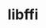 ---
title: "libffi"
layout: cache
categories: [package, develop-2024-06-09]
meta: {"versions": ["3.4.4", "3.4.6"], "compilers": ["apple-clang@=15.0.0", "cce@=15.0.1", "gcc@=10.2.1", "gcc@=10.3.0", "gcc@=11.1.0", "gcc@=11.4.0", "gcc@=12.3.0", "gcc@=7.3.1", "gcc@=7.5.0", "gcc@=9.4.0", "oneapi@=2023.2.0", "oneapi@=2024.0.0"], "oss": ["amzn2", "centos7", "rhel8", "sle_hpc15", "ubuntu18.04", "ubuntu20.04", "ubuntu22.04", "ventura"], "platforms": ["darwin", "linux"], "targets": ["aarch64", "neoverse_n1", "neoverse_v1", "neoverse_v2", "ppc64le", "x86_64_v3", "x86_64_v4", "zen4"], "stacks": ["aws-isc", "aws-isc-aarch64", "aws-pcluster-neoverse_v1", "aws-pcluster-x86_64_v4", "build_systems", "data-vis-sdk", "developer-tools", "developer-tools-manylinux2014", "e4s", "e4s-cray-rhel", "e4s-cray-sles", "e4s-neoverse-v2", "e4s-neoverse_v1", "e4s-oneapi", "e4s-power", "e4s-rocm-external", "ml-darwin-aarch64-mps", "ml-linux-x86_64-cpu", "ml-linux-x86_64-cuda", "radiuss", "radiuss-aws", "radiuss-aws-aarch64", "root", "tutorial"], "num_specs": 22, "num_specs_by_stack": {"root": 22, "e4s-neoverse-v2": 1, "e4s-neoverse_v1": 1, "e4s-power": 1, "e4s": 1, "tutorial": 2, "ml-linux-x86_64-cuda": 1, "ml-linux-x86_64-cpu": 1, "e4s-rocm-external": 1, "developer-tools": 1, "build_systems": 1, "radiuss": 1, "e4s-oneapi": 1, "radiuss-aws-aarch64": 2, "aws-isc-aarch64": 2, "aws-isc": 1, "radiuss-aws": 1, "e4s-cray-rhel": 1, "aws-pcluster-neoverse_v1": 2, "ml-darwin-aarch64-mps": 1, "data-vis-sdk": 1, "developer-tools-manylinux2014": 1, "e4s-cray-sles": 1, "aws-pcluster-x86_64_v4": 4}}
spec_details: [{"hash": "2rjanu42vcej5zqq3ltodwdghk62ec4w", "compiler": "gcc@=11.4.0", "versions": ["3.4.4"], "os": "ubuntu22.04", "platform": "linux", "target": "neoverse_v2", "variants": ["build_system=autotools", "patches=070b1f3"], "stacks": ["root", "e4s-neoverse-v2"], "size": "-", "tarball": "https://binaries.spack.io/releases/develop-2024-06-09/build_cache/linux-ubuntu22.04-neoverse_v2/gcc-11.4.0/libffi-3.4.4/linux-ubuntu22.04-neoverse_v2-gcc-11.4.0-libffi-3.4.4-2rjanu42vcej5zqq3ltodwdghk62ec4w.spack"}, {"hash": "lnbzoyxgamtssu3zj2iy66deyvl6fjsr", "compiler": "gcc@=11.4.0", "versions": ["3.4.4"], "os": "ubuntu22.04", "platform": "linux", "target": "neoverse_v1", "variants": ["build_system=autotools", "patches=070b1f3"], "stacks": ["e4s-neoverse_v1", "root"], "size": "-", "tarball": "https://binaries.spack.io/releases/develop-2024-06-09/build_cache/linux-ubuntu22.04-neoverse_v1/gcc-11.4.0/libffi-3.4.4/linux-ubuntu22.04-neoverse_v1-gcc-11.4.0-libffi-3.4.4-lnbzoyxgamtssu3zj2iy66deyvl6fjsr.spack"}, {"hash": "burkb7ebxibkgd4pphtx5ko5gknakxg6", "compiler": "gcc@=9.4.0", "versions": ["3.4.4"], "os": "ubuntu20.04", "platform": "linux", "target": "ppc64le", "variants": ["build_system=autotools", "patches=070b1f3"], "stacks": ["e4s-power", "root"], "size": "-", "tarball": "https://binaries.spack.io/releases/develop-2024-06-09/build_cache/linux-ubuntu20.04-ppc64le/gcc-9.4.0/libffi-3.4.4/linux-ubuntu20.04-ppc64le-gcc-9.4.0-libffi-3.4.4-burkb7ebxibkgd4pphtx5ko5gknakxg6.spack"}, {"hash": "or3jgcyctbnhvoacffwvhf6fo5zprcdk", "compiler": "gcc@=11.4.0", "versions": ["3.4.4"], "os": "ubuntu22.04", "platform": "linux", "target": "x86_64_v3", "variants": ["build_system=autotools", "patches=070b1f3"], "stacks": ["root", "e4s"], "size": "-", "tarball": "https://binaries.spack.io/releases/develop-2024-06-09/build_cache/linux-ubuntu22.04-x86_64_v3/gcc-11.4.0/libffi-3.4.4/linux-ubuntu22.04-x86_64_v3-gcc-11.4.0-libffi-3.4.4-or3jgcyctbnhvoacffwvhf6fo5zprcdk.spack"}, {"hash": "ounz353offs4vbiqsijudrosswwj6cjx", "compiler": "gcc@=11.4.0", "versions": ["3.4.6"], "os": "ubuntu22.04", "platform": "linux", "target": "x86_64_v3", "variants": ["build_system=autotools"], "stacks": ["tutorial", "root", "ml-linux-x86_64-cuda", "ml-linux-x86_64-cpu", "e4s-rocm-external"], "size": "-", "tarball": "https://binaries.spack.io/releases/develop-2024-06-09/build_cache/linux-ubuntu22.04-x86_64_v3/gcc-11.4.0/libffi-3.4.6/linux-ubuntu22.04-x86_64_v3-gcc-11.4.0-libffi-3.4.6-ounz353offs4vbiqsijudrosswwj6cjx.spack"}, {"hash": "pabdliaqlqxdnvsmbxkahsy3ovsnzwje", "compiler": "gcc@=7.5.0", "versions": ["3.4.6"], "os": "ubuntu18.04", "platform": "linux", "target": "x86_64_v3", "variants": ["build_system=autotools"], "stacks": ["developer-tools", "root", "build_systems", "radiuss"], "size": "-", "tarball": "https://binaries.spack.io/releases/develop-2024-06-09/build_cache/linux-ubuntu18.04-x86_64_v3/gcc-7.5.0/libffi-3.4.6/linux-ubuntu18.04-x86_64_v3-gcc-7.5.0-libffi-3.4.6-pabdliaqlqxdnvsmbxkahsy3ovsnzwje.spack"}, {"hash": "yu3nn4ng66dcxpfqxjar2zsohr4up3zg", "compiler": "oneapi@=2024.0.0", "versions": ["3.4.6"], "os": "ubuntu22.04", "platform": "linux", "target": "x86_64_v3", "variants": ["build_system=autotools"], "stacks": ["root", "e4s-oneapi"], "size": "-", "tarball": "https://binaries.spack.io/releases/develop-2024-06-09/build_cache/linux-ubuntu22.04-x86_64_v3/oneapi-2024.0.0/libffi-3.4.6/linux-ubuntu22.04-x86_64_v3-oneapi-2024.0.0-libffi-3.4.6-yu3nn4ng66dcxpfqxjar2zsohr4up3zg.spack"}, {"hash": "a7jb3hrjwxou7smep23qmpyxc56cpt6i", "compiler": "gcc@=7.3.1", "versions": ["3.4.6"], "os": "amzn2", "platform": "linux", "target": "neoverse_n1", "variants": ["build_system=autotools"], "stacks": ["root", "radiuss-aws-aarch64", "aws-isc-aarch64"], "size": "-", "tarball": "https://binaries.spack.io/releases/develop-2024-06-09/build_cache/linux-amzn2-neoverse_n1/gcc-7.3.1/libffi-3.4.6/linux-amzn2-neoverse_n1-gcc-7.3.1-libffi-3.4.6-a7jb3hrjwxou7smep23qmpyxc56cpt6i.spack"}, {"hash": "kzru3ivw64zoault2judkeup2kknljum", "compiler": "gcc@=7.3.1", "versions": ["3.4.6"], "os": "amzn2", "platform": "linux", "target": "x86_64_v3", "variants": ["build_system=autotools"], "stacks": ["root", "aws-isc", "radiuss-aws"], "size": "-", "tarball": "https://binaries.spack.io/releases/develop-2024-06-09/build_cache/linux-amzn2-x86_64_v3/gcc-7.3.1/libffi-3.4.6/linux-amzn2-x86_64_v3-gcc-7.3.1-libffi-3.4.6-kzru3ivw64zoault2judkeup2kknljum.spack"}, {"hash": "wyxxqymrrk4bf3hyidkhziplw25rkad2", "compiler": "gcc@=7.3.1", "versions": ["3.4.6"], "os": "amzn2", "platform": "linux", "target": "aarch64", "variants": ["build_system=autotools"], "stacks": ["root", "radiuss-aws-aarch64", "aws-isc-aarch64"], "size": "-", "tarball": "https://binaries.spack.io/releases/develop-2024-06-09/build_cache/linux-amzn2-aarch64/gcc-7.3.1/libffi-3.4.6/linux-amzn2-aarch64-gcc-7.3.1-libffi-3.4.6-wyxxqymrrk4bf3hyidkhziplw25rkad2.spack"}, {"hash": "dm6rc4khdnjsne2voqnr7trndze7o7oi", "compiler": "cce@=15.0.1", "versions": ["3.4.6"], "os": "rhel8", "platform": "linux", "target": "zen4", "variants": ["build_system=autotools"], "stacks": ["root", "e4s-cray-rhel"], "size": "-", "tarball": "https://binaries.spack.io/releases/develop-2024-06-09/build_cache/linux-rhel8-zen4/cce-15.0.1/libffi-3.4.6/linux-rhel8-zen4-cce-15.0.1-libffi-3.4.6-dm6rc4khdnjsne2voqnr7trndze7o7oi.spack"}, {"hash": "r3zob6nhofmktygpqhke5dvo5fwpdzuu", "compiler": "gcc@=12.3.0", "versions": ["3.4.6"], "os": "amzn2", "platform": "linux", "target": "neoverse_n1", "variants": ["build_system=autotools"], "stacks": ["root", "aws-pcluster-neoverse_v1"], "size": "-", "tarball": "https://binaries.spack.io/releases/develop-2024-06-09/build_cache/linux-amzn2-neoverse_n1/gcc-12.3.0/libffi-3.4.6/linux-amzn2-neoverse_n1-gcc-12.3.0-libffi-3.4.6-r3zob6nhofmktygpqhke5dvo5fwpdzuu.spack"}, {"hash": "ujrge3i7ua3wfarv74ujbpolup2kf5j7", "compiler": "apple-clang@=15.0.0", "versions": ["3.4.6"], "os": "ventura", "platform": "darwin", "target": "aarch64", "variants": ["build_system=autotools"], "stacks": ["root", "ml-darwin-aarch64-mps"], "size": "-", "tarball": "https://binaries.spack.io/releases/develop-2024-06-09/build_cache/darwin-ventura-aarch64/apple-clang-15.0.0/libffi-3.4.6/darwin-ventura-aarch64-apple-clang-15.0.0-libffi-3.4.6-ujrge3i7ua3wfarv74ujbpolup2kf5j7.spack"}, {"hash": "xvex5hhzxlcjdug6dcgovg4mmlwavb7n", "compiler": "gcc@=11.1.0", "versions": ["3.4.6"], "os": "ubuntu20.04", "platform": "linux", "target": "x86_64_v3", "variants": ["build_system=autotools"], "stacks": ["root", "data-vis-sdk"], "size": "-", "tarball": "https://binaries.spack.io/releases/develop-2024-06-09/build_cache/linux-ubuntu20.04-x86_64_v3/gcc-11.1.0/libffi-3.4.6/linux-ubuntu20.04-x86_64_v3-gcc-11.1.0-libffi-3.4.6-xvex5hhzxlcjdug6dcgovg4mmlwavb7n.spack"}, {"hash": "b64dq5wqvfb6vaapqa3lsswldgtpw2xu", "compiler": "gcc@=10.2.1", "versions": ["3.4.6"], "os": "centos7", "platform": "linux", "target": "x86_64_v3", "variants": ["build_system=autotools"], "stacks": ["developer-tools-manylinux2014", "root"], "size": "-", "tarball": "https://binaries.spack.io/releases/develop-2024-06-09/build_cache/linux-centos7-x86_64_v3/gcc-10.2.1/libffi-3.4.6/linux-centos7-x86_64_v3-gcc-10.2.1-libffi-3.4.6-b64dq5wqvfb6vaapqa3lsswldgtpw2xu.spack"}, {"hash": "ykt2azg5p3ywm65erk4pmv3wlc56qz3v", "compiler": "gcc@=10.3.0", "versions": ["3.4.6"], "os": "sle_hpc15", "platform": "linux", "target": "x86_64_v4", "variants": ["build_system=autotools"], "stacks": ["root", "e4s-cray-sles"], "size": "-", "tarball": "https://binaries.spack.io/releases/develop-2024-06-09/build_cache/linux-sle_hpc15-x86_64_v4/gcc-10.3.0/libffi-3.4.6/linux-sle_hpc15-x86_64_v4-gcc-10.3.0-libffi-3.4.6-ykt2azg5p3ywm65erk4pmv3wlc56qz3v.spack"}, {"hash": "qdlousr5iqroxjhdgm64t24lkgxco67g", "compiler": "gcc@=12.3.0", "versions": ["3.4.6"], "os": "ubuntu22.04", "platform": "linux", "target": "x86_64_v3", "variants": ["build_system=autotools"], "stacks": ["tutorial", "root"], "size": "-", "tarball": "https://binaries.spack.io/releases/develop-2024-06-09/build_cache/linux-ubuntu22.04-x86_64_v3/gcc-12.3.0/libffi-3.4.6/linux-ubuntu22.04-x86_64_v3-gcc-12.3.0-libffi-3.4.6-qdlousr5iqroxjhdgm64t24lkgxco67g.spack"}, {"hash": "oglrk23uplam5dpbth7zm6rbhewcdjoh", "compiler": "gcc@=12.3.0", "versions": ["3.4.6"], "os": "amzn2", "platform": "linux", "target": "neoverse_v1", "variants": ["build_system=autotools"], "stacks": ["root", "aws-pcluster-neoverse_v1"], "size": "-", "tarball": "https://binaries.spack.io/releases/develop-2024-06-09/build_cache/linux-amzn2-neoverse_v1/gcc-12.3.0/libffi-3.4.6/linux-amzn2-neoverse_v1-gcc-12.3.0-libffi-3.4.6-oglrk23uplam5dpbth7zm6rbhewcdjoh.spack"}, {"hash": "xpk3wjeo3jgzxbjam44rlnnyp6b3ggx7", "compiler": "oneapi@=2023.2.0", "versions": ["3.4.6"], "os": "amzn2", "platform": "linux", "target": "x86_64_v3", "variants": ["build_system=autotools"], "stacks": ["root", "aws-pcluster-x86_64_v4"], "size": "-", "tarball": "https://binaries.spack.io/releases/develop-2024-06-09/build_cache/linux-amzn2-x86_64_v3/oneapi-2023.2.0/libffi-3.4.6/linux-amzn2-x86_64_v3-oneapi-2023.2.0-libffi-3.4.6-xpk3wjeo3jgzxbjam44rlnnyp6b3ggx7.spack"}, {"hash": "pzfegngjeujjlyitajwwlirzdyekepfc", "compiler": "oneapi@=2023.2.0", "versions": ["3.4.6"], "os": "amzn2", "platform": "linux", "target": "x86_64_v4", "variants": ["build_system=autotools"], "stacks": ["root", "aws-pcluster-x86_64_v4"], "size": "-", "tarball": "https://binaries.spack.io/releases/develop-2024-06-09/build_cache/linux-amzn2-x86_64_v4/oneapi-2023.2.0/libffi-3.4.6/linux-amzn2-x86_64_v4-oneapi-2023.2.0-libffi-3.4.6-pzfegngjeujjlyitajwwlirzdyekepfc.spack"}, {"hash": "oxxeanr5uq7bwmbibznqt4n5z4ynb6zr", "compiler": "gcc@=12.3.0", "versions": ["3.4.6"], "os": "amzn2", "platform": "linux", "target": "x86_64_v3", "variants": ["build_system=autotools"], "stacks": ["root", "aws-pcluster-x86_64_v4"], "size": "-", "tarball": "https://binaries.spack.io/releases/develop-2024-06-09/build_cache/linux-amzn2-x86_64_v3/gcc-12.3.0/libffi-3.4.6/linux-amzn2-x86_64_v3-gcc-12.3.0-libffi-3.4.6-oxxeanr5uq7bwmbibznqt4n5z4ynb6zr.spack"}, {"hash": "vplmuvmwgtellxwnyccjggesxvh3ihwy", "compiler": "gcc@=12.3.0", "versions": ["3.4.6"], "os": "amzn2", "platform": "linux", "target": "x86_64_v4", "variants": ["build_system=autotools"], "stacks": ["root", "aws-pcluster-x86_64_v4"], "size": "-", "tarball": "https://binaries.spack.io/releases/develop-2024-06-09/build_cache/linux-amzn2-x86_64_v4/gcc-12.3.0/libffi-3.4.6/linux-amzn2-x86_64_v4-gcc-12.3.0-libffi-3.4.6-vplmuvmwgtellxwnyccjggesxvh3ihwy.spack"}]
---
